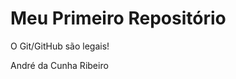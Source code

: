 Meu Primeiro Repositório 
======================== 

O Git/GitHub são legais!

André da Cunha Ribeiro
